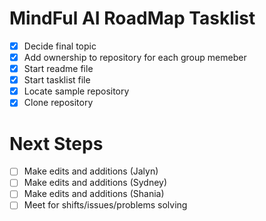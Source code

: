 # MindFul AI RoadMap Tasklist
- [X] Decide final topic
- [X] Add ownership to repository for each group memeber
- [X] Start readme file
- [X] Start tasklist file
- [X] Locate sample repository
- [X] Clone repository
# Next Steps #
- [ ] Make edits and additions (Jalyn)
- [ ] Make edits and additions (Sydney)
- [ ] Make edits and additions (Shania)
- [ ] Meet for shifts/issues/problems solving
